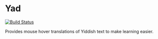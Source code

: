 # Yad

[![Build Status](https://travis-ci.org/benweedon/yad.svg?branch=master)](https://travis-ci.org/benweedon/yad)

Provides mouse hover translations of Yiddish text to make learning easier.
